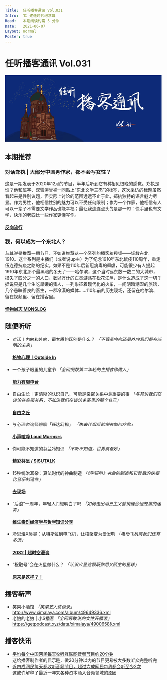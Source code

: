 ```yaml
---
Title:  任听播客通讯 Vol.031
Intro:  🏗 建造时代纪念碑
Read:   本期阅读约需 5 分钟
Date:   2021-06-07
Layout: normal
Poster: true
---
```


# 任听播客通讯 Vol.031
![](./img/vol_031_small.png)


## 本期推荐

### 对话郑执 | 大部分中国男作家，都不会写女性？
这是一期发表于2020年12月的节目，半年后听到它有种相见恨晚的感觉。郑执是谁？他和班宇、双雪涛曾被一同贴上“东北文学三杰”的标签，这次采访的标题虽然看起来是性别议题，但实际上讨论的范围远远不止于此，郑执独特的语言魅力尽显。作为男性，他相信性别的魅力可以不受任何限制；作为一个作家，他相信有人可以一辈子不需要文学作品也能幸福；最让我连连点头的是那一句：快手里也有文学，快乐的老四比一些作家更懂写作。
#### [反向流行](http://www.ximalaya.com/album/26684396.xml)

### 我，何以成为一个东北人？
与其说是推荐一期节目，不如说推荐这一个系列的播客和视频——拯救东北1910。这个系列是主播们（或者说up主）为了纪念1910年东北鼠疫110周年，重走伍连德抗疫之路的纪实。如果不是110年后新冠病毒的肆虐，可能很少有人提起1910年东北那个最黑暗的冬天了——哈尔滨，这个当时远东数一数二的大城市，损失了四分之一的人口，数以万计的亡灵游荡在松花江畔，是什么造成了这一切？据说只是几个生吃旱獭的猎人，一列象征着现代化的火车，一间阴暗潮湿的旅馆，几个愚昧善良的医生，一群冷漠的媒体……110年前的历史现场，还留在哈尔滨、留在视频里、留在播客里。
#### [怪物尚志 MONSLOG](https://monslog.com/episodes/feed.xml)


## 随便听听

* 对话丨内向和外向，最本质的区别是什么？ _「不管是内向还是外向我们都有光明的未来」_
  #### [格物心理丨Outside In](http://www.ximalaya.com/album/7301087.xml)
* 一个孩子眼里的儿童节 _「全网倒数第二年轻的主播教你做人」_
  #### [能力有限电台](https://s1.proxy.wavpub.com/nlyx.xml)
* 自由生长｜更清晰的认识自己，可能是亲密关系中最重要的事 _「与其说我们在谈论在亲密关系，不如说我们在谈论关系里的那个自己」_
  #### [自由之丘](https://s1.proxy.wavpub.com/freedomhill.xml)
* 与心理咨询师聊聊「旺达幻视」  _「失去伴侣后的创伤如何疗愈」_
  #### [小声喧哗 Loud Murmurs](https://loudmurmursfm.typlog.io/episodes/feed.xml)
* 你可能不知道的芬兰冷知识 _「不听不知道，世界真奇妙」_
  #### [精彩芬呈 / SISUTALK](https://anchor.fm/s/46c40c34/podcast/rss)
* 15秒统治耳朵：算法时代的神曲制造 _「《学猫叫》神曲的制造和它背后的快餐化音乐制造业」_
  #### [去现场](https://justpodmedia.com/rss/go-live.xml)
* “后浪”一周年，年轻人们想明白了吗 _「如何走出消费主义营销缝合怪笼罩的迷雾」_
  #### [维生素E|经济学与哲学知识分享](http://www.ximalaya.com/album/19758469.xml)
* 冷思煜X吴昊：从特斯拉到电飞机，让核聚变为爱发电 _「电动飞机离我们还有多远」_
  #### [2082 | 超时空漫谈](http://www.ximalaya.com/album/32544603.xml)
* “祝融号”会在火星做什么？ _「认识火星这颗既熟悉又陌生的星球」_
  #### [原来是这样？！](https://getpodcast.xyz/data/ximalaya/246622.xml)


## 播客新声

* 笑果小酒馆 _「笑果艺人访谈录」_  
  http://www.ximalaya.com/album/49649336.xml
* 老娘的老娘 | 小S播客 _「全网最敢说的女性开播客」_  
  https://getpodcast.xyz/data/ximalaya/49006588.xml


## 播客快讯
* [平均每个中国网民每天收听互联网音频节目约20分钟](http://www.nrta.gov.cn/art/2021/4/19/art_113_55837.html)  
  这给播客制作者的启示是，做20分钟以内的节目更易被大多数听众完整听完
* [近四成网民每天都收听音频节目，超过六成网民每周都会听至少2次](https://www.ciavc.com/News/ndetails/id/200.html)  
  这或许解释了最近一年来各种资本涌入音频领域的原因
